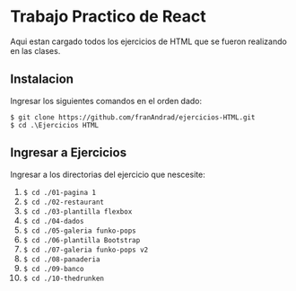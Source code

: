 # Trabajo Practico de React

Aqui estan cargado todos los ejercicios de HTML que se fueron realizando en las clases.


## Instalacion 
Ingresar los siguientes comandos en el orden dado:
```
$ git clone https://github.com/franAndrad/ejercicios-HTML.git
$ cd .\Ejercicios HTML
```

## Ingresar a Ejercicios

Ingresar a los directorias del ejercicio que nescesite:

1. `$ cd ./01-pagina 1`
2. `$ cd ./02-restaurant`
3. `$ cd ./03-plantilla flexbox`
4. `$ cd ./04-dados`
5. `$ cd ./05-galeria funko-pops`
6. `$ cd ./06-plantilla Bootstrap`
7. `$ cd ./07-galeria funko-pops v2`
7. `$ cd ./08-panaderia`
7. `$ cd ./09-banco`
11. `$ cd ./10-thedrunken`


